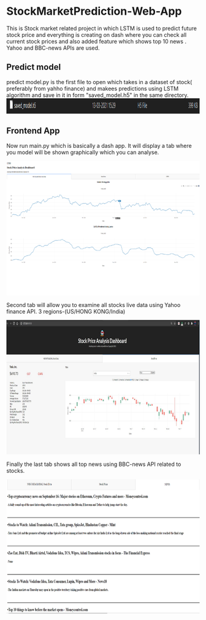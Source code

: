 # StockMarketPrediction-Web-App
This is Stock market related project in which LSTM is used to predict future stock price and everything is creating on dash where you can check all current stock prices and also added feature which shows top 10 news . Yahoo and BBC-news APIs are used.

## Predict model
predict model.py is the first file to open which takes in a dataset of stock( preferably from yahho finance) and makees predictions using LSTM algorithm and save in it in form "saved_model.h5" in the same directory.
<img src="https://github.com/Atharva-V/StockMarketPrediction-Web-App/blob/main/screenshots/2.png" width="900" height="40">

## Frontend App
Now run main.py which is basically a dash app. It will display a tab where you model will be shown graphically which you can analyse.

<img src="https://github.com/Atharva-V/StockMarketPrediction-Web-App/blob/main/screenshots/3.png" width="550" height="350">

Second tab will allow you to examine all stocks live data using Yahoo finance API. 3 regions-(US/HONG KONG/India)

<img src="https://github.com/Atharva-V/StockMarketPrediction-Web-App/blob/main/screenshots/4.png" width="550" height="350">

Finally the last tab shows all top news using BBC-news API related to stocks.

<img src="https://github.com/Atharva-V/StockMarketPrediction-Web-App/blob/main/screenshots/5.png" width="550" height="350">
